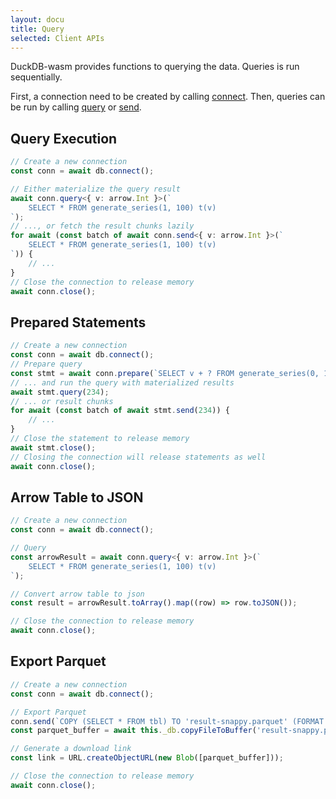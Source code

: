 ```yaml
---
layout: docu
title: Query
selected: Client APIs
---
```


DuckDB-wasm provides functions to querying the data. Queries is run sequentially. 

First, a connection need to be created by calling [connect](https://shell.duckdb.org/docs/classes/index.AsyncDuckDB.html#connect). Then, queries can be run by calling [query](https://shell.duckdb.org/docs/classes/index.AsyncDuckDBConnection.html#query) or [send](https://shell.duckdb.org/docs/classes/index.AsyncDuckDBConnection.html#send).

## Query Execution

```ts
// Create a new connection
const conn = await db.connect();

// Either materialize the query result
await conn.query<{ v: arrow.Int }>(`
    SELECT * FROM generate_series(1, 100) t(v)
`);
// ..., or fetch the result chunks lazily
for await (const batch of await conn.send<{ v: arrow.Int }>(`
    SELECT * FROM generate_series(1, 100) t(v)
`)) {
    // ...
}
// Close the connection to release memory
await conn.close();
```

## Prepared Statements

```ts
// Create a new connection
const conn = await db.connect();
// Prepare query
const stmt = await conn.prepare(`SELECT v + ? FROM generate_series(0, 10000) as t(v);`);
// ... and run the query with materialized results
await stmt.query(234);
// ... or result chunks
for await (const batch of await stmt.send(234)) {
    // ...
}
// Close the statement to release memory
await stmt.close();
// Closing the connection will release statements as well
await conn.close();
```

## Arrow Table to JSON

```ts
// Create a new connection
const conn = await db.connect();

// Query
const arrowResult = await conn.query<{ v: arrow.Int }>(`
    SELECT * FROM generate_series(1, 100) t(v)
`);

// Convert arrow table to json
const result = arrowResult.toArray().map((row) => row.toJSON());

// Close the connection to release memory
await conn.close();
```

## Export Parquet

```ts
// Create a new connection
const conn = await db.connect();

// Export Parquet
conn.send(`COPY (SELECT * FROM tbl) TO 'result-snappy.parquet' (FORMAT 'parquet');`);
const parquet_buffer = await this._db.copyFileToBuffer('result-snappy.parquet');

// Generate a download link
const link = URL.createObjectURL(new Blob([parquet_buffer]));

// Close the connection to release memory
await conn.close();
```